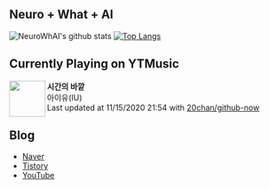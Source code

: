 ## Neuro + What + AI

![NeuroWhAI's github stats](https://github-readme-stats.vercel.app/api?username=neurowhai&count_private=true&show_icons=true)
[![Top Langs](https://github-readme-stats.vercel.app/api/top-langs/?username=neurowhai&layout=compact)](https://github.com/anuraghazra/github-readme-stats)

## Currently Playing on YTMusic

[<img align="left" height="65" src="https://lh3.googleusercontent.com/alWLsNVvCDvoRhwYELsityi5-_NdwKPQaSOqTD3Qjb4TY6YH0VyKhZWNGu91nEpgUEIVEeQFyFnimiws">](https://music.youtube.com/channel/UCTUR0sVEkD8T5MlSHqgaI_Q)

**시간의 바깥**  
아이유(IU)  
Last updated at 11/15/2020 21:54 with [20chan/github-now](https://github.com/20chan/github-now)

## Blog

- [Naver](http://blog.naver.com/neurowhai)
- [Tistory](http://neurowhai.tistory.com/)
- [YouTube](https://www.youtube.com/channel/UCB_v1xU6laBHOeH6z4L-Mtw)
